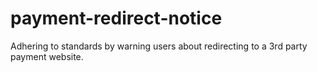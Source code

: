 # payment-redirect-notice
Adhering to standards by warning users about redirecting to a 3rd party payment website.

